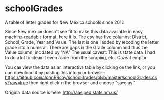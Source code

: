 # schoolGrades
A table of letter grades for New Mexico schools since 2013

Since New mexico doesn't see fit to make this data available in easy, machine-readable format, here it is. 
The csv has five columns: District, School, Grade, Year and Value. The last is one I added by recoding the letter grade into a numeral.
There are gaps in the Grade column and thus the Value column, incidated by "NA"
The usual caveat: This is state data, I had to do a lot to clean it even aside from the scraping, etc. Caveat emptor.

You can view the data as an interactive table by clicking on the link, or you can download it by pasting this into your browser:
https://github.com/JohnRRoby/schoolGrades/blob/master/schoolGrades.csv?raw=true
then right click in the browser and choose "save as."

Original data source is here: http://aae.ped.state.nm.us/ 

